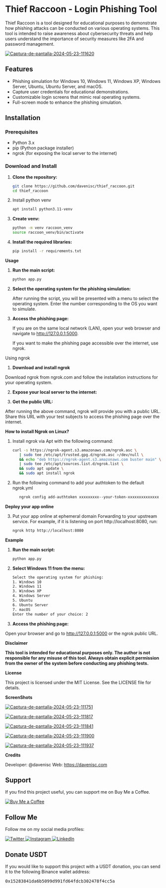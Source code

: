 # Thief Raccoon - Login Phishing Tool

Thief Raccoon is a tool designed for educational purposes to demonstrate how phishing attacks can be conducted on various operating systems. This tool is intended to raise awareness about cybersecurity threats and help users understand the importance of security measures like 2FA and password management.

<a href="https://ibb.co/L0Zn2XP"><img src="https://i.ibb.co/3TCBL9s/Captura-de-pantalla-2024-05-23-111620.png" alt="Captura-de-pantalla-2024-05-23-111620" border="0"></a>

## Features

- Phishing simulation for Windows 10, Windows 11, Windows XP, Windows Server, Ubuntu, Ubuntu Server, and macOS.
- Capture user credentials for educational demonstrations.
- Customizable login screens that mimic real operating systems.
- Full-screen mode to enhance the phishing simulation.

## Installation

### Prerequisites

- Python 3.x
- pip (Python package installer)
- ngrok (for exposing the local server to the internet)

### Download and Install

1. **Clone the repository:**

   ```bash
   git clone https://github.com/davenisc/thief_raccoon.git
   cd thief_raccoon

2. Install python venv
   
   ```bash
   apt install python3.11-venv

3. **Create venv:**

   ```bash
   python -m venv raccoon_venv
   source raccoon_venv/bin/activate

4. **Install the required libraries:**
   
   ```bash
   pip install -r requirements.txt

**Usage**

1. **Run the main script:**
   
   ```bash
   python app.py

2. **Select the operating system for the phishing simulation:**

   After running the script, you will be presented with a menu to select the operating system. Enter the number corresponding to the OS you want to simulate.

3. **Access the phishing page:**

   If you are on the same local network (LAN), open your web browser and navigate to http://127.0.0.1:5000.
   
   If you want to make the phishing page accessible over the internet, use ngrok.

Using ngrok

1. **Download and install ngrok**

Download ngrok from ngrok.com and follow the installation instructions for your operating system.

2. **Expose your local server to the internet:**

3. **Get the public URL:**

After running the above command, ngrok will provide you with a public URL. Share this URL with your test subjects to access the phishing page over the internet.

**How to install Ngrok on Linux?**

1. Install ngrok via Apt with the following command:

   ```bash
   curl -s https://ngrok-agent.s3.amazonaws.com/ngrok.asc \
      | sudo tee /etc/apt/trusted.gpg.d/ngrok.asc >/dev/null \
      && echo "deb https://ngrok-agent.s3.amazonaws.com buster main" \
      | sudo tee /etc/apt/sources.list.d/ngrok.list \
      && sudo apt update \
      && sudo apt install ngrok

2. Run the following command to add your authtoken to the default ngrok.yml

   ```bash
      ngrok config add-authtoken xxxxxxxxx--your-token-xxxxxxxxxxxxxx

**Deploy your app online**

3. Put your app online at ephemeral domain Forwarding to your upstream service. For example, if it is listening on port http://localhost:8080, run:

      ```bash
      ngrok http http://localhost:8080

**Example**

1. **Run the main script:**
   
   ```bash
   python app.py


2. **Select Windows 11 from the menu:**

   ```bash
   Select the operating system for phishing:
   1. Windows 10
   2. Windows 11
   3. Windows XP
   4. Windows Server
   5. Ubuntu
   6. Ubuntu Server
   7. macOS
   Enter the number of your choice: 2

3. **Access the phishing page:**

Open your browser and go to http://127.0.0.1:5000 or the ngrok public URL.

**Disclaimer**

**This tool is intended for educational purposes only. The author is not responsible for any misuse of this tool. Always obtain explicit permission from the owner of the system before conducting any phishing tests.**

**License**

This project is licensed under the MIT License. See the LICENSE file for details.

**ScreenShots**

<a href="https://ibb.co/pW8ZF4p"><img src="https://i.ibb.co/DGyk2wn/Captura-de-pantalla-2024-05-23-111751.png" alt="Captura-de-pantalla-2024-05-23-111751" border="0"></a>

<a href="https://ibb.co/tcwRjPh"><img src="https://i.ibb.co/2P0JVY6/Captura-de-pantalla-2024-05-23-111817.png" alt="Captura-de-pantalla-2024-05-23-111817" border="0"></a>

<a href="https://ibb.co/KjYk72D"><img src="https://i.ibb.co/mCmwt90/Captura-de-pantalla-2024-05-23-111841.png" alt="Captura-de-pantalla-2024-05-23-111841" border="0"></a>

<a href="https://ibb.co/Wy9MBtt"><img src="https://i.ibb.co/yyTZgSS/Captura-de-pantalla-2024-05-23-111900.png" alt="Captura-de-pantalla-2024-05-23-111900" border="0"></a>

<a href="https://ibb.co/Qf7kKMJ"><img src="https://i.ibb.co/c1KwrQy/Captura-de-pantalla-2024-05-23-111937.png" alt="Captura-de-pantalla-2024-05-23-111937" border="0"></a>

**Credits**

Developer: @davenisc
Web: https://davenisc.com





   <h2>Support</h2>
    <p>If you find this project useful, you can support me on Buy Me a Coffee.</p>
    <a href="https://buymeacoffee.com/davenisc" target="_blank">
        <img src="https://img.shields.io/badge/Buy%20Me%20a%20Coffee-FFDD00?style=for-the-badge&logo=buy-me-a-coffee&logoColor=black" alt="Buy Me a Coffee">
    </a>

   <h2>Follow Me</h2>
    <p>Follow me on my social media profiles:</p>
    <a href="https://twitter.com/davenisc" target="_blank">
        <img src="https://img.shields.io/badge/X-1DA1F2?style=for-the-badge&logo=twitter&logoColor=white" alt="Twitter">
    </a>
    <a href="https://www.instagram.com/davenisc.co/" target="_blank">
        <img src="https://img.shields.io/badge/Instagram-E4405F?style=for-the-badge&logo=instagram&logoColor=white" alt="Instagram">
    </a>
    <a href="https://www.linkedin.com/in/davenisc/" target="_blank">
        <img src="https://img.shields.io/badge/LinkedIn-0077B5?style=for-the-badge&logo=linkedin&logoColor=white" alt="LinkedIn">
    </a>

   <h2>Donate USDT</h2>
    <p>If you would like to support this project with a USDT donation, you can send it to the following Binance wallet address:</p>
    <pre>0x15283841da6b5099d991fd64fdcb302478f4cc5a</pre>


